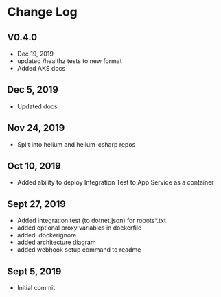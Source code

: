 # Change Log

## V0.4.0

- Dec 19, 2019
- updated /healthz tests to new format
- Added AKS docs

## Dec 5, 2019

- Updated docs

## Nov 24, 2019

- Split into helium and helium-csharp repos

## Oct 10, 2019

- Added ability to deploy Integration Test to App Service as a container

## Sept 27, 2019

- Added integration test (to dotnet.json) for robots*.txt
- added optional proxy variables in dockerfile
- added .dockerignore
- added architecture diagram
- added webhook setup command to readme

## Sept 5, 2019

- Initial commit
